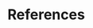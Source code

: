 <!-- 
Do not edit this page.

References are automatically generated from the references file (references.json)

...which you should create using your reference manager.
-->

# References
